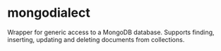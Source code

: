 # mongodialect
Wrapper for generic access to a MongoDB database. Supports finding, inserting, updating and deleting documents from collections.
